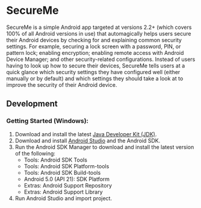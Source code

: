 # SecureMe

SecureMe is a simple Android app targeted at versions 2.2+ (which covers 100% of all Android versions in use) that automagically helps users secure their Android devices by checking for and explaining common security settings. For example, securing a lock screen with a password, PIN, or pattern lock; enabling encryption; enabling remote access with Android Device Manager; and other security-related configurations. Instead of users having to look up how to secure their devices, SecureMe tells users at a quick glance which security settings they have configured well (either manually or by default) and which settings they should take a look at to improve the security of their Android device.


## Development 
### Getting Started (Windows):

1. Download and install the latest [Java Developer Kit (JDK)](http://www.oracle.com/technetwork/java/javase/downloads/index.html).
2. Download and install [Android Studio](https://developer.android.com/sdk/installing/studio.html#download) and the Android SDK.
3. Run the Android SDK Manager to download and install the latest version of the following:
    * Tools: Android SDK Tools
    * Tools: Android SDK Platform-tools
    * Tools: Android SDK Build-tools
    * Android 5.0 (API 21): SDK Platform
    * Extras: Android Support Repository
    * Extras: Android Support Library
4. Run Android Studio and import project.
